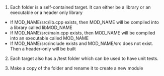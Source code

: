 1. Each folder is a self-contained target. It can either be a library or an executable 
or a header only library

*  If MOD_NAME/src/lib.cpp exists, then MOD_NAME will be compiled into a library called libMOD_NAME
*  If MOD_NAME/src/main.cpp exists, then MOD_NAME will be compiled into an executable called MOD_NAME
*  If MOD_NAME/src/include exists and MOD_NAME/src does not exist. Then a header-only will be built

2. Each target also has a /test folder which can be used to have unit tests.

3. Make a copy of the folder and rename it to create a new module

